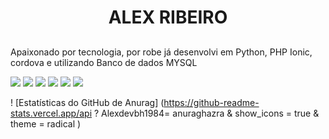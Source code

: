 #
<h1 align="center">  ALEX RIBEIRO </h1>


##
Apaixonado por tecnologia, por robe já desenvolvi em Python, PHP Ionic, cordova e utilizando Banco de dados MYSQL

<img src="https://img.shields.io/badge/HTML-239120?style=for-the-badge&logo=html5&logoColor=white"/> <img src="https://img.shields.io/badge/PHP-777BB4?style=for-the-badge&logo=php&logoColor=white "/>  <img src="https://img.shields.io/badge/Python-3776AB?style=for-the-badge&logo=python&logoColor=white"/> <img src="https://img.shields.io/badge/CSS3-1572B6?style=for-the-badge&logo=css3&logoColor=white"/> <img src="https://img.shields.io/badge/TypeScript-007ACC?style=for-the-badge&logo=typescript&logoColor=white"/> <img src="https://img.shields.io/badge/MySQL-00000F?style=for-the-badge&logo=mysql&logoColor=white"/> 

! [Estatísticas do GitHub de Anurag] (https://github-readme-stats.vercel.app/api ? Alexdevbh1984= anuraghazra & show_icons = true & theme = radical )











